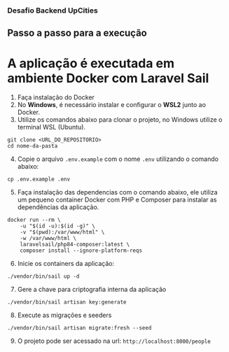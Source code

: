 ### Desafio Backend UpCities

## Passo a passo para a execução
# A aplicação é executada em ambiente Docker com **Laravel Sail**

1. Faça instalação do Docker
2. No **Windows**, é necessário instalar e configurar o **WSL2** junto ao Docker.
3. Utilize os comandos abaixo para clonar o projeto, no Windows utilize o terminal WSL (Ubuntu).
```
git clone <URL_DO_REPOSITORIO>
cd nome-da-pasta
```

4. Copie o arquivo `.env.example` com o nome `.env` utilizando o comando abaixo:
```
cp .env.example .env
```

5. Faça instalação das dependencias com o comando abaixo, ele utiliza um pequeno container Docker com PHP e Composer para instalar as dependências da aplicação.
```
docker run --rm \
    -u "$(id -u):$(id -g)" \
    -v "$(pwd):/var/www/html" \
    -w /var/www/html \
    laravelsail/php84-composer:latest \
    composer install --ignore-platform-reqs
```

6. Inicie os containers da aplicação:
```
./vendor/bin/sail up -d
```

7. Gere a chave para criptografia interna da aplicação 
```
./vendor/bin/sail artisan key:generate
```

8. Execute as migrações e seeders
```
./vendor/bin/sail artisan migrate:fresh --seed
```

9. O  projeto pode ser acessado na url: `http://localhost:8000/people`

